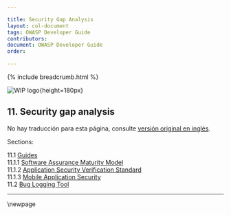 ```yaml
---

title: Security Gap Analysis
layout: col-document
tags: OWASP Developer Guide
contributors:
document: OWASP Developer Guide
order:

---
```


{% include breadcrumb.html %}

![WIP logo](../../../assets/images/dg_wip.png "Work in progress"){height=180px}

## 11. Security gap analysis

No hay traducción para esta página, consulte [versión original en inglés][release1300].

Sections:

11.1 [Guides](#security-gap-analysis-guides)  
11.1.1 [Software Assurance Maturity Model](#software-assurance-maturity-model)  
11.1.2 [Application Security Verification Standard](#application-security-verification-standard)  
11.1.3 [Mobile Application Security](#mobile-application-security)  
11.2 [Bug Logging Tool](#bug-logging-tool)  

----

[release1300]: https://github.com/OWASP/www-project-developer-guide/blob/main/release/13-security-gap-analysis/toc.md

\newpage
